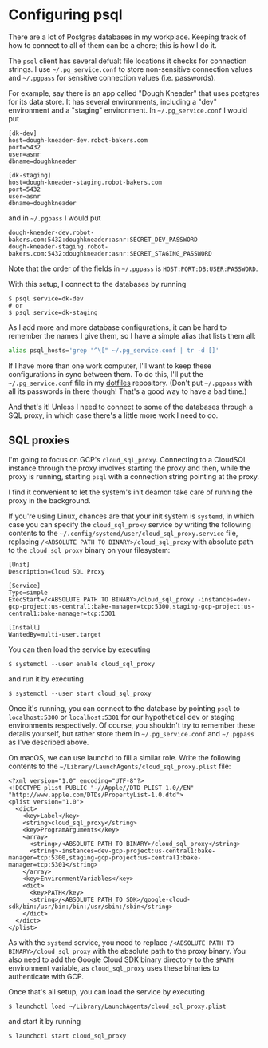 # Configuring psql

There are a lot of Postgres databases in my workplace. Keeping track of how to connect to all of them can be a chore; this is how I do it.

The `psql` client has several defualt file locations it checks for connection strings. I use `~/.pg_service.conf` to store non-sensitive connection values and `~/.pgpass` for sensitive connection values (i.e. passwords).

For example, say there is an app called "Dough Kneader" that uses postgres for its data store. It has several environments, including a "dev" environment and a "staging" environment. In `~/.pg_service.conf` I would put

```
[dk-dev]
host=dough-kneader-dev.robot-bakers.com
port=5432
user=asnr
dbname=doughkneader

[dk-staging]
host=dough-kneader-staging.robot-bakers.com
port=5432
user=asnr
dbname=doughkneader
```

and in `~/.pgpass` I would put

```
dough-kneader-dev.robot-bakers.com:5432:doughkneader:asnr:SECRET_DEV_PASSWORD
dough-kneader-staging.robot-bakers.com:5432:doughkneader:asnr:SECRET_STAGING_PASSWORD
```

Note that the order of the fields in `~/.pgpass` is `HOST:PORT:DB:USER:PASSWORD`.

With this setup, I connect to the databases by running

```
$ psql service=dk-dev
# or
$ psql service=dk-staging
```

As I add more and more database configurations, it can be hard to remember the names I give them, so I have a simple alias that lists them all:

```sh
alias psql_hosts='grep "^\[" ~/.pg_service.conf | tr -d []'
```

If I have more than one work computer, I'll want to keep these configurations in sync between them. To do this, I'll put the `~/.pg_service.conf` file in my [dotfiles](https://dotfiles.github.io) repository. (Don't put `~/.pgpass` with all its passwords in there though! That's a good way to have a bad time.)

And that's it! Unless I need to connect to some of the databases through a SQL proxy, in which case there's a little more work I need to do.


## SQL proxies

I'm going to focus on GCP's `cloud_sql_proxy`. Connecting to a CloudSQL instance through the proxy involves starting the proxy and then, while the proxy is running, starting `psql` with a connection string pointing at the proxy.

I find it convenient to let the system's init deamon take care of running the proxy in the background.

If you're using Linux, chances are that your init system is `systemd`, in which case you can specify the `cloud_sql_proxy` service by writing the following contents to the 
`~/.config/systemd/user/cloud_sql_proxy.service` file, replacing `/<ABSOLUTE PATH TO BINARY>/cloud_sql_proxy` with absolute path to the `cloud_sql_proxy` binary on your filesystem:


```
[Unit]
Description=Cloud SQL Proxy

[Service]
Type=simple
ExecStart=/<ABSOLUTE PATH TO BINARY>/cloud_sql_proxy -instances=dev-gcp-project:us-central1:bake-manager=tcp:5300,staging-gcp-project:us-central1:bake-manager=tcp:5301

[Install]
WantedBy=multi-user.target
```

You can then load the service by executing

```
$ systemctl --user enable cloud_sql_proxy
```

and run it by executing

```
$ systemctl --user start cloud_sql_proxy
```

Once it's running, you can connect to the database by pointing `psql` to `localhost:5300` or `localhost:5301` for our hypothetical dev or staging environments respectively. Of course, you shouldn't try to remember these details yourself, but rather store them in `~/.pg_service.conf` and `~/.pgpass` as I've described above.

On macOS, we can use launchd to fill a similar role. Write the following contents to the `~/Library/LaunchAgents/cloud_sql_proxy.plist` file:

```
<?xml version="1.0" encoding="UTF-8"?>
<!DOCTYPE plist PUBLIC "-//Apple//DTD PLIST 1.0//EN" "http://www.apple.com/DTDs/PropertyList-1.0.dtd">
<plist version="1.0">
  <dict>
  	<key>Label</key>
  	<string>cloud_sql_proxy</string>
    <key>ProgramArguments</key>
    <array>
      <string>/<ABSOLUTE PATH TO BINARY>/cloud_sql_proxy</string>
      <string>-instances=dev-gcp-project:us-central1:bake-manager=tcp:5300,staging-gcp-project:us-central1:bake-manager=tcp:5301</string>
    </array>
    <key>EnvironmentVariables</key>
    <dict>
      <key>PATH</key>
      <string>/<ABSOLUTE PATH TO SDK>/google-cloud-sdk/bin:/usr/bin:/bin:/usr/sbin:/sbin</string>
    </dict>
  </dict>
</plist>
```

As with the `systemd` service, you need to replace `/<ABSOLUTE PATH TO BINARY>/cloud_sql_proxy` with the absolute path to the proxy binary. You also need to add the Google Cloud SDK binary directory to the `$PATH` environment variable, as `cloud_sql_proxy` uses these binaries to authenticate with GCP.

Once that's all setup, you can load the service by executing

```
$ launchctl load ~/Library/LaunchAgents/cloud_sql_proxy.plist
```

and start it by running

```
$ launchctl start cloud_sql_proxy
```
